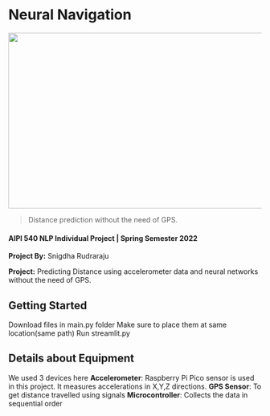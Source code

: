 # Neural Navigation <br/>

<img src="https://user-images.githubusercontent.com/87940609/164897117-31678bb9-75fe-434b-a422-6215749b789b.jpg" width="600" height="350">

> Distance prediction without the need of GPS.
#### AIPI 540 NLP Individual Project | Spring Semester 2022

**Project By:** Snigdha Rudraraju

**Project:** Predicting Distance using accelerometer data and neural networks without the need of GPS.

## Getting Started

Download files in main.py folder
Make sure to place them at same location(same path)
Run streamlit.py

## Details about Equipment 
We used 3 devices here 
**Accelerometer**: Raspberry Pi Pico sensor is used in this project. It measures accelerations in X,Y,Z directions.
**GPS Sensor**: To get distance travelled using signals
**Microcontroller**: Collects the data in sequential order


